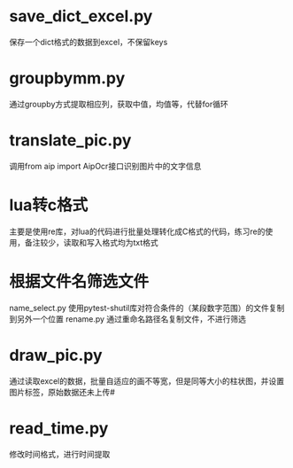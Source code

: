 # save_dict_excel.py
保存一个dict格式的数据到excel，不保留keys

# groupbymm.py
通过groupby方式提取相应列，获取中值，均值等，代替for循环

# translate_pic.py
调用from aip import AipOcr接口识别图片中的文字信息

# lua转c格式
主要是使用re库，对lua的代码进行批量处理转化成C格式的代码，练习re的使用，备注较少，读取和写入格式均为txt格式

# 根据文件名筛选文件
name_select.py
使用pytest-shutil库对符合条件的（某段数字范围）的文件复制到另外一个位置
rename.py
通过重命名路径名复制文件，不进行筛选

# draw_pic.py
通过读取excel的数据，批量自适应的画不等宽，但是同等大小的柱状图，并设置图片标签，原始数据还未上传#

# read_time.py
修改时间格式，进行时间提取
